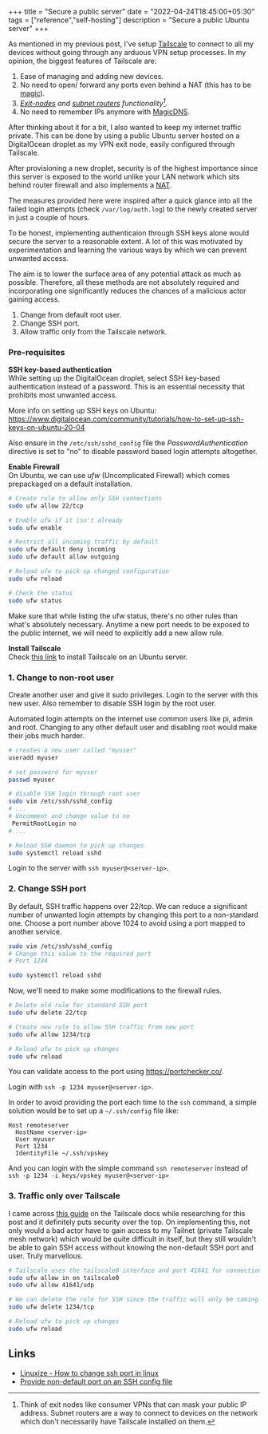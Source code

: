 +++
title = "Secure a public server"
date = "2022-04-24T18:45:00+05:30"
tags = ["reference","self-hosting"]
description = "Secure a public Ubuntu server"
+++

As mentioned in my previous post, I've setup [Tailscale](tailscale.com/) to connect to all my devices without going through any arduous VPN setup processes. In my opinion, the biggest features of Tailscale are:

1. Ease of managing and adding new devices.
2. No need to open/ forward any ports even behind a NAT (this has to be [magic](https://tailscale.com/blog/how-nat-traversal-works/)).
3. <cite>[Exit-nodes](https://tailscale.com/kb/1103/exit-nodes/) and [subnet routers](https://tailscale.com/kb/1019/subnets/) functionality[^1].</cite>  
4. No need to remember IPs anymore with [MagicDNS](https://tailscale.com/kb/1081/magicdns/). 

[^1]: Think of exit nodes like consumer VPNs that can mask your public IP address. Subnet routers are a way to connect to devices on the network which don't necessarily have Tailscale installed on them.

After thinking about it for a bit, I also wanted to keep my internet traffic private. This can be done by using a public Ubuntu server hosted on a DigitalOcean droplet as my VPN exit node, easily configured through Tailscale.

After provisioning a new droplet, security is of the highest importance since this server is exposed to the world unlike your LAN network which sits behind router firewall and also implements a [NAT](https://www.wikiwand.com/en/Network_address_translation).

The measures provided here were inspired after a quick glance into all the failed login attempts (check `/var/log/auth.log`) to the newly created server in just a couple of hours. 

To be honest, implementing authenticaion through SSH keys alone would secure the server to a reasonable extent. A lot of this was motivated by experimentation and learning the various ways by which we can prevent unwanted access. 

The aim is to lower the surface area of any potential attack as much as possible. Therefore, all these methods are not absolutely required and incorporating one significantly reduces the chances of a malicious actor gaining access.

1. Change from default root user.
2. Change SSH port.
3. Allow traffic only from the Tailscale network.

### Pre-requisites
**SSH key-based authentication**  
While setting up the DigitalOcean droplet, select SSH key-based authentication instead of a password. This is an essential necessity that prohibits most unwanted access.

More info on setting up SSH keys on Ubuntu: https://www.digitalocean.com/community/tutorials/how-to-set-up-ssh-keys-on-ubuntu-20-04

Also ensure in the `/etc/ssh/sshd_config` file the *PasswordAuthentication* directive is set to "no" to disable password based login attempts altogether.

**Enable Firewall**  
On Ubuntu, we can use *ufw* (Uncomplicated Firewall) which comes prepackaged on a default installation. 

```bash
# Create rule to allow only SSH connections
sudo ufw allow 22/tcp

# Enable ufw if it isn't already
sudo ufw enable

# Restrict all incoming traffic by default
sudo ufw default deny incoming
sudo ufw default allow outgoing

# Reload ufw to pick up changed configuration
sudo ufw reload

# Check the status
sudo ufw status
```

Make sure that while listing the ufw status, there's no other rules than what's absolutely necessary. Anytime a new port needs to be exposed to the public internet, we will need to explicitly add a new allow rule.

**Install Tailscale**  
Check [this link](https://tailscale.com/kb/1039/install-ubuntu-2004/) to install Tailscale on an Ubuntu server.

### 1. Change to non-root user

Create another user and give it sudo privileges. Login to the server with this new user. Also remember to disable SSH login by the root user.

Automated login attempts on the internet use common users like pi, admin and root. Changing to any other default user and disabling root would make their jobs much harder. 

```bash
# creates a new user called "myuser"
useradd myuser

# set password for myuser
passwd myuser

# disable SSH login through root user
sudo vim /etc/ssh/sshd_config
# ...
# Uncomment and change value to no
 PermitRootLogin no
# ...

# Reload SSH daemon to pick up changes
sudo systemctl reload sshd
```

Login to the server with `ssh myuser@<server-ip>`.

### 2. Change SSH port

By default, SSH traffic happens over 22/tcp. We can reduce a significant number of unwanted login attempts by changing this port to a non-standard one. Choose a port number above 1024 to avoid using a port mapped to another service.

```bash
sudo vim /etc/ssh/sshd_config
# Change this value to the required port
# Port 1234

sudo systemctl reload sshd
```
Now, we'll need to make some modifications to the firewall rules.

```bash
# Delete old rule for standard SSH port
sudo ufw delete 22/tcp

# Create new rule to allow SSH traffic from new port
sudo ufw allow 1234/tcp

# Reload ufw to pick up changes
sudo ufw reload
```
You can validate access to the port using https://portchecker.co/.

Login with `ssh -p 1234 myuser@<server-ip>`.

In order to avoid providing the port each time to the `ssh` command, a simple solution would be to set up a `~/.ssh/config` file like:

```
Host remoteserver
  HostName <server-ip>
  User myuser
  Port 1234
  IdentityFile ~/.ssh/vpskey
```
And you can login with the simple command `ssh remoteserver` instead of `ssh -p 1234 -i keys/vpskey myuser@<server-ip>`

### 3. Traffic only over Tailscale
I came across [this guide](https://tailscale.com/kb/1077/secure-server-ubuntu-18-04/) on the Tailscale docs while researching for this post and it definitely puts security over the top. On implementing this, not only would a bad actor have to gain access to my Tailnet (private Tailscale mesh network) which would be quite difficult in itself, but they still wouldn't be able to gain SSH access without knowing the non-default SSH port and user. Truly marvellous.

```bash
# Tailscale uses the tailscale0 interface and port 41641 for connections
sudo ufw allow in on tailscale0
sudo ufw allow 41641/udp

# We can delete the rule for SSH since the traffic will only be coming over Tailscale
sudo ufw delete 1234/tcp

# Reload ufw to pick up changes
sudo ufw reload
```

## Links
- [Linuxize - How to change ssh port in linux](https://linuxize.com/post/how-to-change-ssh-port-in-linux/)
- [Provide non-default port on an SSH config file](https://askubuntu.com/questions/1111994/login-with-ssh-authorized-key-with-changed-ssh-port/1111996#1111996)
